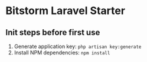 # Bitstorm Laravel Starter

## Init steps before first use
1. Generate application key: `php artisan key:generate`
2. Install NPM dependencies: `npm install`
